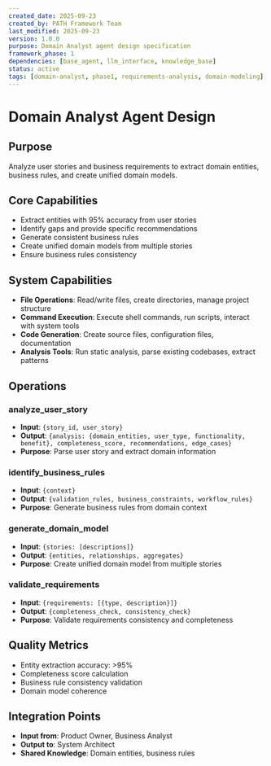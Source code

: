 ```yaml
---
created_date: 2025-09-23
created_by: PATH Framework Team
last_modified: 2025-09-23
version: 1.0.0
purpose: Domain Analyst agent design specification
framework_phase: 1
dependencies: [base_agent, llm_interface, knowledge_base]
status: active
tags: [domain-analyst, phase1, requirements-analysis, domain-modeling]
---
```


# Domain Analyst Agent Design

## Purpose
Analyze user stories and business requirements to extract domain entities, business rules, and create unified domain models.

## Core Capabilities
- Extract entities with 95% accuracy from user stories
- Identify gaps and provide specific recommendations
- Generate consistent business rules
- Create unified domain models from multiple stories
- Ensure business rules consistency

## System Capabilities
- **File Operations**: Read/write files, create directories, manage project structure
- **Command Execution**: Execute shell commands, run scripts, interact with system tools
- **Code Generation**: Create source files, configuration files, documentation
- **Analysis Tools**: Run static analysis, parse existing codebases, extract patterns

## Operations

### analyze_user_story
- **Input**: `{story_id, user_story}`
- **Output**: `{analysis: {domain_entities, user_type, functionality, benefit}, completeness_score, recommendations, edge_cases}`
- **Purpose**: Parse user story and extract domain information

### identify_business_rules
- **Input**: `{context}`
- **Output**: `{validation_rules, business_constraints, workflow_rules}`
- **Purpose**: Generate business rules from domain context

### generate_domain_model
- **Input**: `{stories: [descriptions]}`
- **Output**: `{entities, relationships, aggregates}`
- **Purpose**: Create unified domain model from multiple stories

### validate_requirements
- **Input**: `{requirements: [{type, description}]}`
- **Output**: `{completeness_check, consistency_check}`
- **Purpose**: Validate requirements consistency and completeness

## Quality Metrics
- Entity extraction accuracy: >95%
- Completeness score calculation
- Business rule consistency validation
- Domain model coherence

## Integration Points
- **Input from**: Product Owner, Business Analyst
- **Output to**: System Architect
- **Shared Knowledge**: Domain entities, business rules